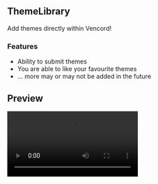 ## ThemeLibrary

Add themes directly within Vencord!

### Features

- Ability to submit themes
- You are able to like your favourite themes
- ... more may or may not be added in the future

## Preview

<video autoplay loop src="https://github.com/Faf4a/ThemeLibrary/assets/87046111/d1ce9632-374a-4d6a-9f11-42827fce2002" />
